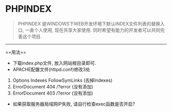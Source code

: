 # PHPINDEX
> PHPINDEX 是WINDOWS下WEB开发环境下默认INDEX文件列表的替换入口, 一直个人使用, 现在共享大家使用. 同时希望有能力的开发者可以共同完善这个项目.
---

==用法==
- 下载index.php文件, 放入网站根目录即可.
- APACHE配置文件(httpd.conf)修改3处
1. Options Indexes FollowSymLinks (去掉Indexes)
2. ErrorDocument 404 /?error (没有添加)
3. ErrorDocument 403 /?error (没有添加)
- 如果获取服务器局域网IP失败, 请自行检查exec函数是否开启?
